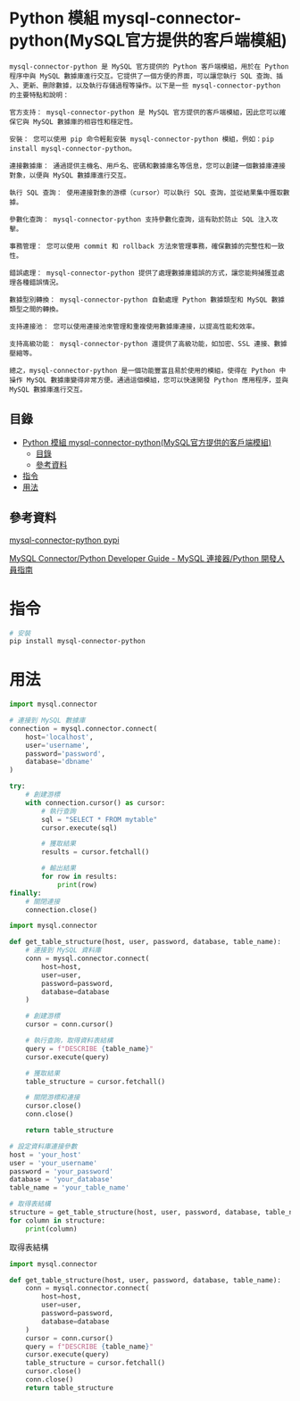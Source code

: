 # Python 模組 mysql-connector-python(MySQL官方提供的客戶端模組)

```
mysql-connector-python 是 MySQL 官方提供的 Python 客戶端模組，用於在 Python 程序中與 MySQL 數據庫進行交互。它提供了一個方便的界面，可以讓您執行 SQL 查詢、插入、更新、刪除數據，以及執行存儲過程等操作。以下是一些 mysql-connector-python 的主要特點和說明：

官方支持： mysql-connector-python 是 MySQL 官方提供的客戶端模組，因此您可以確保它與 MySQL 數據庫的相容性和穩定性。

安裝： 您可以使用 pip 命令輕鬆安裝 mysql-connector-python 模組，例如：pip install mysql-connector-python。

連接數據庫： 通過提供主機名、用戶名、密碼和數據庫名等信息，您可以創建一個數據庫連接對象，以便與 MySQL 數據庫進行交互。

執行 SQL 查詢： 使用連接對象的游標（cursor）可以執行 SQL 查詢，並從結果集中獲取數據。

參數化查詢： mysql-connector-python 支持參數化查詢，這有助於防止 SQL 注入攻擊。

事務管理： 您可以使用 commit 和 rollback 方法來管理事務，確保數據的完整性和一致性。

錯誤處理： mysql-connector-python 提供了處理數據庫錯誤的方式，讓您能夠捕獲並處理各種錯誤情況。

數據型別轉換： mysql-connector-python 自動處理 Python 數據類型和 MySQL 數據類型之間的轉換。

支持連接池： 您可以使用連接池來管理和重複使用數據庫連接，以提高性能和效率。

支持高級功能： mysql-connector-python 還提供了高級功能，如加密、SSL 連接、數據壓縮等。

總之，mysql-connector-python 是一個功能豐富且易於使用的模組，使得在 Python 中操作 MySQL 數據庫變得非常方便。通過這個模組，您可以快速開發 Python 應用程序，並與 MySQL 數據庫進行交互。
```

## 目錄

- [Python 模組 mysql-connector-python(MySQL官方提供的客戶端模組)](#python-模組-mysql-connector-pythonmysql官方提供的客戶端模組)
  - [目錄](#目錄)
  - [參考資料](#參考資料)
- [指令](#指令)
- [用法](#用法)

## 參考資料

[mysql-connector-python pypi](https://pypi.org/project/mysql-connector-python/)

[MySQL Connector/Python Developer Guide - MySQL 連接器/Python 開發人員指南](https://dev.mysql.com/doc/connector-python/en/)

# 指令

```bash
# 安裝
pip install mysql-connector-python
```

# 用法

```Python
import mysql.connector

# 連接到 MySQL 數據庫
connection = mysql.connector.connect(
    host='localhost',
    user='username',
    password='password',
    database='dbname'
)

try:
    # 創建游標
    with connection.cursor() as cursor:
        # 執行查詢
        sql = "SELECT * FROM mytable"
        cursor.execute(sql)

        # 獲取結果
        results = cursor.fetchall()

        # 輸出結果
        for row in results:
            print(row)
finally:
    # 關閉連接
    connection.close()
```

```Python
import mysql.connector

def get_table_structure(host, user, password, database, table_name):
    # 連接到 MySQL 資料庫
    conn = mysql.connector.connect(
        host=host,
        user=user,
        password=password,
        database=database
    )

    # 創建游標
    cursor = conn.cursor()

    # 執行查詢，取得資料表結構
    query = f"DESCRIBE {table_name}"
    cursor.execute(query)

    # 獲取結果
    table_structure = cursor.fetchall()

    # 關閉游標和連接
    cursor.close()
    conn.close()

    return table_structure

# 設定資料庫連接參數
host = 'your_host'
user = 'your_username'
password = 'your_password'
database = 'your_database'
table_name = 'your_table_name'

# 取得表結構
structure = get_table_structure(host, user, password, database, table_name)
for column in structure:
    print(column)
```

取得表結構

```Python
import mysql.connector

def get_table_structure(host, user, password, database, table_name):
    conn = mysql.connector.connect(
        host=host,
        user=user,
        password=password,
        database=database
    )
    cursor = conn.cursor()
    query = f"DESCRIBE {table_name}"
    cursor.execute(query)
    table_structure = cursor.fetchall()
    cursor.close()
    conn.close()
    return table_structure
```
